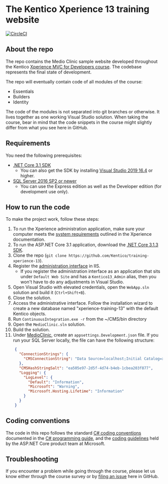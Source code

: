 # The Kentico Xperience 13 training website

[![CircleCI](https://circleci.com/gh/Kentico/xperience-training-13.svg?style=svg&circle-token=c6fc8e5fb427fcfb6aab9eac3c65f789c7d2c660)](https://circleci.com/gh/Kentico/xperience-training-13)

## About the repo

The repo contains the Medio Clinic sample website developed throughout the Kentico [Xperience MVC for Developers course](https://www.kentico.com/services/training/). The codebase represents the final state of development.

The repo will eventually contain code of all modules of the course:

* Essentials
* Builders
* Identity

The code of the modules is not separated into git branches or otherwise. It lives together as one working Visual Studio solution. When taking the course, bear in mind that the code snippets in the course might slightly differ from what you see here in GitHub.

## Requirements

You need the following prerequisites:

* [.NET Core 3.1 SDK](https://dotnet.microsoft.com/download/dotnet-core/3.1)
    * You can also get the SDK by installing [Visual Studio 2019 16.4](https://visualstudio.com/vs) or higher.
* [SQL Server 2016 SP2 or newer](https://www.microsoft.com/en-us/sql-server/sql-server-downloads)
    * You can use the Express edition as well as the Developer edition (for development use only).

## How to run the code

To make the project work, follow these steps:

1. To run the Xperience administration application, make sure your computer meets the [system requirements](https://docs.kentico.com/13/installation/system-requirements) outlined in the Xperience documentation.
1. To run the ASP.NET Core 3.1 application, download the [.NET Core 3.1.3 SDK](https://github.com/dotnet/core/blob/master/release-notes/3.1/3.1.3/3.1.3.md).
1. Clone the repo (`git clone https://github.com/Kentico/training-xperience-13`).
1. Register the [administration interface](/CMS) in IIS.
    * If you register the administration interface as an application that sits under `Default Web Site` and has a `Kentico13_Admin` alias, then you won't have to do any adjustments in Visual Studio.
1. Open Visual Studio with elevated credentials, open the `WebApp.sln` solution and build it (`Ctrl+Shift+B`).
1. Close the solution.
1. Access the administrative interface. Follow the installation wizard to create a new database named "xperience-training-13" with the default Kentico objects.
1. Run `ContinuousIntegration.exe -r` from the ~/CMS/bin directory
1. Open the `MedioClinic.sln` solution.
1. Build the solution.
1. Under [MedioClinic](/MedioClinic), create an `appsettings.Development.json` file. If you run your SQL Server locally, the file can have the following structure:

```json
    {
      "ConnectionStrings": {
        "CMSConnectionString": "Data Source=localhost;Initial Catalog=xperience-training-13;Integrated Security=True;Persist Security Info=False;Connect Timeout=60;Encrypt=False;Current Language=English;"
      },
      "CMSHashStringSalt": "ea505e97-2d5f-4d74-b4eb-1cbea203f877",
      "Logging": {
        "LogLevel": {
          "Default": "Information",
          "Microsoft": "Warning",
          "Microsoft.Hosting.Lifetime": "Information"
        }
      }
    }
```

## Coding conventions

The code in this repo follows the standard [C# coding conventions](https://docs.microsoft.com/en-us/dotnet/csharp/programming-guide/inside-a-program/coding-conventions) documented in the [C# programming guide](https://docs.microsoft.com/en-us/dotnet/csharp/programming-guide/), and the [coding guidelines](https://github.com/dotnet/aspnetcore/wiki/Engineering-guidelines#coding-guidelines) held by the ASP.NET Core product team at Microsoft.

## Troubleshooting

If you encounter a problem while going through the course, please let us know either through the course survey or by [filing an issue](https://github.com/Kentico/training-xperience-13/issues/new) here in GitHub.
